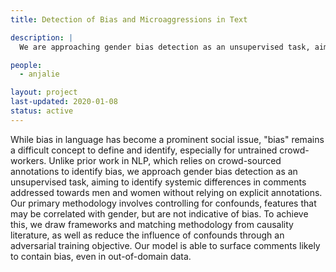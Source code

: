```yaml
---
title: Detection of Bias and Microaggressions in Text

description: |
  We are approaching gender bias detection as an unsupervised task, aiming to identify systemic differences in comments addressed towards men and women without relying on explicit annotations.

people:
  - anjalie

layout: project
last-updated: 2020-01-08
status: active
---
```


While bias in language has become a prominent social issue, "bias" remains a difficult concept to define and identify, especially for untrained crowd-workers. Unlike prior work in NLP, which relies on crowd-sourced annotations to identify bias, we approach gender bias detection as an unsupervised task, aiming to identify systemic differences in comments addressed towards men and women without relying on explicit annotations. Our primary methodology involves controlling for confounds, features that may be correlated with gender, but are not indicative of bias. To achieve this, we draw frameworks and matching methodology from causality literature, as well as reduce the influence of confounds through an adversarial training objective. Our model is able to surface comments likely to contain bias, even in out-of-domain data.